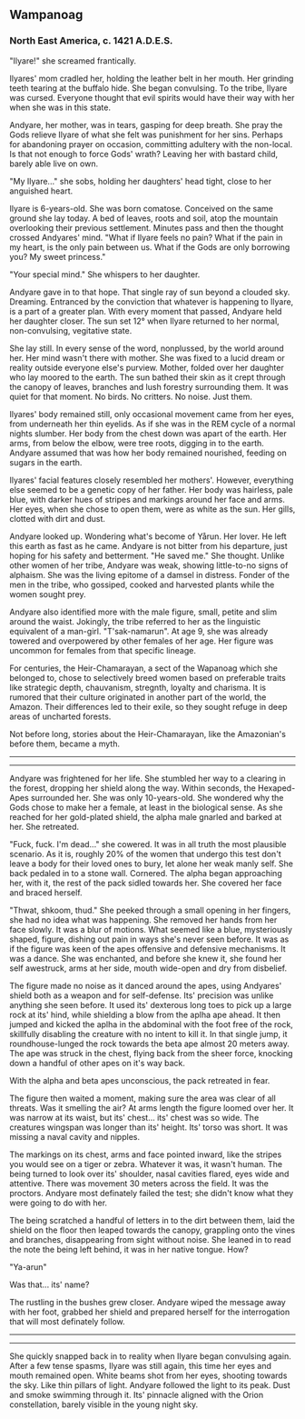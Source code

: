 ## Wampanoag
### North East America, c. 1421 A.D.E.S.

"Ilyare!" she screamed frantically. 

Ilyares' mom cradled her, holding the leather belt in her mouth. Her grinding teeth tearing at the buffalo hide. She began convulsing. To the tribe, Ilyare was cursed. Everyone thought that evil spirits would have their way with her when she was in this state.

Andyare, her mother, was in tears, gasping for deep breath. She pray the Gods relieve Ilyare of what she felt was punishment for her sins. Perhaps for abandoning prayer on occasion, committing adultery with the non-local. Is that not enough to force Gods' wrath? Leaving her with bastard child, barely able live on own.

"My Ilyare..." she sobs, holding her daughters' head tight, close to her anguished heart. 

Ilyare is 6-years-old. She was born comatose. Conceived on the same ground she lay today. A bed of leaves, roots and soil, atop the mountain overlooking their previous settlement. Minutes pass and then the thought crossed Andyares' mind. "What if Ilyare feels no pain? What if the pain in my heart, is the only pain between us. What if the Gods are only borrowing you? My sweet princess." 

"Your special mind." She whispers to her daughter.

Andyare gave in to that hope. That single ray of sun beyond a clouded sky. Dreaming. Entranced by the conviction that whatever is happening to Ilyare, is a part of a greater plan. With every moment that passed, Andyare held her daughter closer. The sun set 12° when Ilyare returned to her normal, non-convulsing, vegitative state. 

She lay still. In every sense of the word, nonplussed, by the world around her. Her mind wasn't there with mother. She was fixed to a lucid dream or reality outside everyone else's purview. Mother, folded over her daughter who lay moored to the earth. The sun bathed their skin as it crept through the canopy of leaves, branches and lush forestry surrounding them. It was quiet for that moment. No birds. No critters. No noise. Just them. 

Ilyares' body remained still, only occasional movement came from her eyes, from underneath her thin eyelids. As if she was in the REM cycle of a normal nights slumber. Her body from the chest down was apart of the earth. Her arms, from below the elbow, were tree roots, digging in to the earth. Andyare assumed that was how her body remained nourished, feeding on sugars in the earth. 

Ilyares' facial features closely resembled her mothers'. However, everything else seemed to be a genetic copy of her father. Her body was hairless, pale blue, with darker hues of stripes and markings around her face and arms. Her eyes, when she chose to open them, were as white as the sun. Her gills, clotted with dirt and dust.

Andyare looked up. Wondering what's become of Yårun. Her lover. He left this earth as fast as he came. Andyare is not bitter from his departure, just hoping for his safety and betterment. "He saved me." She thought. Unlike other women of her tribe, Andyare was weak, showing little-to-no signs of alphaism. She was the living epitome of a damsel in distress. Fonder of the men in the tribe, who gossiped, cooked and harvested plants while the women sought prey. 

Andyare also identified more with the male figure, small, petite and slim around the waist. Jokingly, the tribe referred to her as the linguistic equivalent of a man-girl. "T'sak-namarun". At age 9, she was already towered and overpowered by other females of her age. Her figure was uncommon for females from that specific lineage.

For centuries, the Heir-Chamarayan, a sect of the Wapanoag which she belonged to, chose to selectively breed women based on preferable traits like strategic depth, chauvanism, stregnth, loyalty and charisma. It is rumored that their culture originated in another part of the world, the Amazon. Their differences led to their exile, so they sought refuge in deep areas of uncharted forests.

Not before long, stories about the Heir-Chamarayan, like the Amazonian's before them, became a myth. 

* * *
* * * 

Andyare was frightened for her life. She stumbled her way to a clearing in the forest, dropping her shield along the way. Within seconds, the Hexaped-Apes surrounded her. She was only 10-years-old. She wondered why the Gods chose to make her a female, at least in the biological sense. As she reached for her gold-plated shield, the alpha male gnarled and barked at her. She retreated.

"Fuck, fuck. I'm dead..." she cowered. It was in all truth the most plausible scenario. As it is, roughly 20% of the women that undergo this test don't leave a body for their loved ones to bury, let alone her weak manly self. She back pedaled in to a stone wall. Cornered. The alpha began approaching her, with it, the rest of the pack sidled towards her. She covered her face and braced herself.

"Thwat, shkoom, thud." She peeked through a small opening in her fingers, she had no idea what was happening. She removed her hands from her face slowly. It was a blur of motions. What seemed like a blue, mysteriously shaped, figure, dishing out pain in ways she's never seen before. It was as if the figure was keen of the apes offensive and defensive mechanisms. It was a dance. She was enchanted, and before she knew it, she found her self awestruck, arms at her side, mouth wide-open and dry from disbelief.

The figure made no noise as it danced around the apes, using Andyares' shield both as a weapon and for self-defense. Its' precision was unlike anything she seen before. It used its' dexterous long toes to pick up a large rock at its' hind, while shielding a blow from the aplha ape ahead. It then jumped and kicked the aplha in the abdominal with the foot free of the rock, skillfully disabling the creature with no intent to kill it. In that single jump, it roundhouse-lunged the rock towards the beta ape almost 20 meters away. The ape was struck in the chest, flying back from the sheer force, knocking down a handful of other apes on it's way back.

With the alpha and beta apes unconscious, the pack retreated in fear. 

The figure then waited a moment, making sure the area was clear of all threats. Was it smelling the air? At arms length the figure loomed over her. It was narrow at its waist, but its' chest... its' chest was so wide. The creatures wingspan was longer than its' height. Its' torso was short. It was missing a naval cavity and nipples. 

The markings on its chest, arms and face pointed inward, like the stripes you would see on a tiger or zebra. Whatever it was, it wasn't human. The being turned to look over its' shoulder, nasal cavities flared, eyes wide and attentive. There was movement 30 meters across the field. It was the proctors. Andyare most definately failed the test; she didn't know what they were going to do with her. 

The being scratched a handful of letters in to the dirt between them, laid the shield on the floor then leaped towards the canopy, grappling onto the vines and branches, disappearing from sight without noise. She leaned in to read the note the being left behind, it was in her native tongue. How?

"Ya-arun"

Was that... its' name?

The rustling in the bushes grew closer. Andyare wiped the message away with her foot, grabbed her shield and prepared herself for the interrogation that will most definately follow.

* * *
* * * 

She quickly snapped back in to reality when Ilyare began convulsing again. After a few tense spasms, Ilyare was still again, this time her eyes and mouth remained open. White  beams shot from her eyes, shooting towards the sky. Like thin pillars of light. Andyare followed the light to its peak. Dust and smoke swimming through it. Its' pinnacle aligned with the Orion constellation, barely visible in the young night sky.
